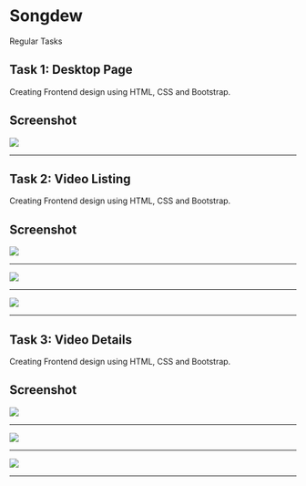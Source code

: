 
# Songdew

Regular Tasks

## Task 1: Desktop Page

Creating Frontend design using HTML, CSS and Bootstrap.

## Screenshot

<img src="./Readme-Images/task1.png" />

---

## Task 2: Video Listing

Creating Frontend design using HTML, CSS and Bootstrap.

## Screenshot

<img src="./Readme-Images/task2-desktop.png" />

---

<img src="./Readme-Images/task2-tab.png" />

---

<img src="./Readme-Images/task2-mobile.png" />

---
## Task 3: Video Details

Creating Frontend design using HTML, CSS and Bootstrap.

## Screenshot

<img src="./Readme-Images/task3-desktop.png" />

---

<img src="./Readme-Images/task3-tab.png" />

---

<img src="./Readme-Images/task3-mobile.png" />

---